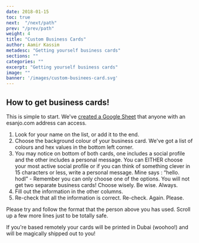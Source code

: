 ```yaml
---
date: 2018-01-15
toc: true
next:  "/next/path"
prev: "/prev/path"
weight: 4
title: "Custom Business Cards"
author: Aamir Kassim
metadesc: "Getting yourself business cards"
sections: ""
categories: ""
excerpt: "Getting yourself business cards"
image: ""
banner: '/images/custom-businees-card.svg'
---
```




## How to get business cards!

This is simple to start. We've [created a Google Sheet](https://docs.google.com/spreadsheets/d/14pJBkaJoZIa_y4etsQDWFoE8uDa_deVKeZi9oGcloWU/) that anyone with an esanjo.com address can access.

1. Look for your name on the list, or add it to the end.
2. Choose the background colour of your business card. We've got a list of colours and hex values in the bottom left corner.
2. You may notice on bottom of both cards, one includes a social profile and the other includes a personal message. You can EITHER choose your most active social profile or if you can think of something clever in 15 characters or less, write a personal message. Mine says : “hello. hodl” - Remember you can only choose one of the options. You will not get two separate business cards! Choose wisely. Be wise. Always.
3. Fill out the information in the other columns.
4. Re-check that all the information is correct. Re-check. Again. Please.

Please try and follow the format that the person above you has used. Scroll up a few more lines just to be totally safe.

If you're based remotely your cards will be printed in Dubai (woohoo!) and will be magically shipped out to you!
